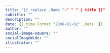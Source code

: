 ```yaml
---
title: "{{ replace .Name "-" " " | title }}"
subtitle: ""
description: ""
date: {{ time.Format "2006-01-02" .Date  }}
author: ""
social-image-square: ""
socialImageWide: ""
illustrator: ""
---
```

